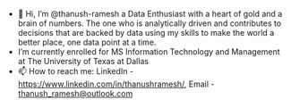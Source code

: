 - 👋 Hi, I’m @thanush-ramesh a Data Enthusiast with a heart of gold and a brain of numbers. The one who is analytically driven and contributes to decisions that are backed by data using my skills to make the world a better place, one data point at a time.
-  I’m currently enrolled for MS Information Technology and Management at The University of Texas at Dallas
- 📫 How to reach me: LinkedIn - https://www.linkedin.com/in/thanushramesh/, Email - thanush_ramesh@outlook.com



